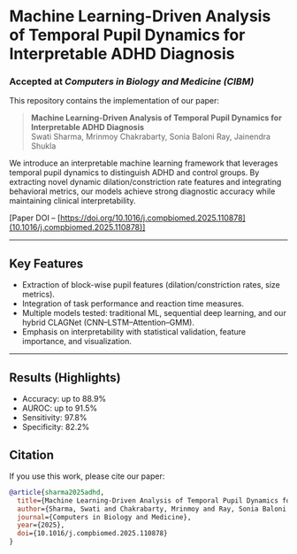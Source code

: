 # Machine Learning-Driven Analysis of Temporal Pupil Dynamics for Interpretable ADHD Diagnosis  

### Accepted at *Computers in Biology and Medicine (CIBM)*  

This repository contains the implementation of our paper:  

> **Machine Learning-Driven Analysis of Temporal Pupil Dynamics for Interpretable ADHD Diagnosis**  
> Swati Sharma, Mrinmoy Chakrabarty, Sonia Baloni Ray, Jainendra Shukla  

We introduce an interpretable machine learning framework that leverages temporal pupil dynamics to distinguish ADHD and control groups. By extracting novel dynamic dilation/constriction rate features and integrating behavioral metrics, our models achieve strong diagnostic accuracy while maintaining clinical interpretability.  

[Paper DOI – [https://doi.org/10.1016/j.compbiomed.2025.110878](10.1016/j.compbiomed.2025.110878)]  

---

## Key Features
- Extraction of block-wise pupil features (dilation/constriction rates, size metrics).  
- Integration of task performance and reaction time measures.  
- Multiple models tested: traditional ML, sequential deep learning, and our hybrid CLAGNet (CNN–LSTM–Attention–GMM).  
- Emphasis on interpretability with statistical validation, feature importance, and visualization.  

---

## Results (Highlights)
- Accuracy: up to 88.9%  
- AUROC: up to 91.5%  
- Sensitivity: 97.8%  
- Specificity: 82.2%  

## Citation
If you use this work, please cite our paper:

```bibtex
@article{sharma2025adhd,
  title={Machine Learning-Driven Analysis of Temporal Pupil Dynamics for Interpretable ADHD Diagnosis},
  author={Sharma, Swati and Chakrabarty, Mrinmoy and Ray, Sonia Baloni and Shukla, Jainendra},
  journal={Computers in Biology and Medicine},
  year={2025},
  doi={10.1016/j.compbiomed.2025.110878}
}
